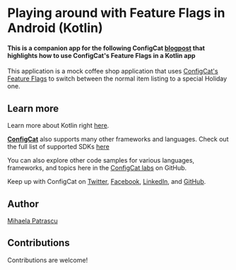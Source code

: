 # Playing around with Feature Flags in Android (Kotlin)

#### This is a companion app for the following ConfigCat [blogpost](https://configcat.com/blog/) that highlights how to use ConfigCat's Feature Flags in a Kotlin app

This application is a mock coffee shop application that uses [ConfigCat's Feature Flags](https://configcat.com) to switch between the normal item listing to a special Holiday one.

## Learn more

Learn more about Kotlin right [here](https://kotlinlang.org).

[**ConfigCat**](https://configcat.com) also supports many other frameworks and languages. Check out the full list of supported SDKs [here](https://configcat.com/docs/sdk-reference/overview/)

You can also explore other code samples for various languages, frameworks, and topics here in the [ConfigCat labs](https://github.com/configcat-labs) on GitHub.

Keep up with ConfigCat on [Twitter](https://twitter.com/configcat), [Facebook](https://www.facebook.com/configcat), [LinkedIn](https://www.linkedin.com/company/configcat/), and [GitHub](https://github.com/configcat).

## Author
[Mihaela Patrascu](https://github.com/mihaelapatrascu)

## Contributions
Contributions are welcome!
